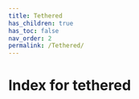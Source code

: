 ```yaml
---
title: Tethered
has_children: true
has_toc: false
nav_order: 2
permalink: /Tethered/
---
```


# Index for tethered